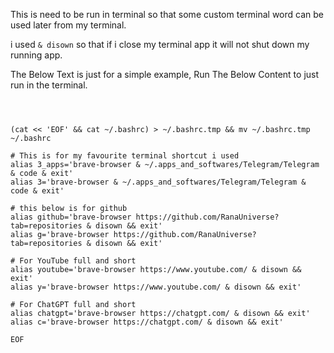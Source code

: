 This is need to be run in terminal so that some custom terminal word can be used later from my terminal.

i used ```& disown``` so that if i close my terminal app it will not shut down my running app.


The Below Text is just for a simple example,
Run The Below Content to just run in the terminal.



```



(cat << 'EOF' && cat ~/.bashrc) > ~/.bashrc.tmp && mv ~/.bashrc.tmp ~/.bashrc

# This is for my favourite terminal shortcut i used
alias 3_apps='brave-browser & ~/.apps_and_softwares/Telegram/Telegram & code & exit'
alias 3='brave-browser & ~/.apps_and_softwares/Telegram/Telegram & code & exit'

# this below is for github
alias github='brave-browser https://github.com/RanaUniverse?tab=repositories & disown && exit'
alias g='brave-browser https://github.com/RanaUniverse?tab=repositories & disown && exit'

# For YouTube full and short
alias youtube='brave-browser https://www.youtube.com/ & disown && exit'
alias y='brave-browser https://www.youtube.com/ & disown && exit'

# For ChatGPT full and short
alias chatgpt='brave-browser https://chatgpt.com/ & disown && exit'
alias c='brave-browser https://chatgpt.com/ & disown && exit'

EOF



```
